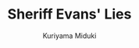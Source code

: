 --- 
slug: "sheriff-evans-lies"
title: "Sheriff Evans' Lies"
publishdate: "2019-01-08"
src: "https://365manga.net/manga/sheriff-evans-lies"
author: "Kuriyama Miduki"
image: "https://data.365manga.net/images/thumbnails/32534-sheriff-evans-lies.jpg"
tags: ["Action","Adult","Adventure","Comedy","Cooking","Doujinshi","Drama","Ecchi","Fantasy","Gender bender","Harem","Historical","Horror","Josei","Martial arts","Mature","Mecha","Medical","Mystery","One shot","Psychological","Reverse harem","Romance","School life","Sci fi","Seinen","Shoujo","Shoujo ai","Shounen","Shounen ai","Slice of life","Smut","Sports","Supernatural","Tragedy","Yaoi","Yuri"]
chapters: ["Chapter 68: The Apprentice Deputy Wants To Seduce Girls ","Chapter 67 ","Chapter 66 ","Chapter 65 ","Chapter 64 ","Chapter 63 ","Chapter 62 ","Chapter 61 ","Chapter 60 ","Chapter 59 ","Chapter 58 ","Chapter 57 ","Chapter 56 ","Chapter 55: Bounty Hunter Panic (6) ","Chapter 54: Bounty Hunter Panic (5) ","Chapter 53: Bounty Hunter Panic (4) ","Chapter 52 ","Chapter 51 ","Chapter 50 ","Chapter 49 ","Chapter 48 ","Chapter 47 ","Chapter 46 ","Chapter 45 ","Chapter 44 ","Chapter 43 ","Chapter 42 ","Chapter 41 ","Chapter 40 ","Chapter 39 ","Chapter 38 ","Chapter 37 ","Chapter 36 ","Chapter 35 ","Chapter 34 ","Chapter 33 ","Chapter 32 ","Chapter 31 ","Chapter 30 ","Chapter 29 ","Chapter 28 ","Chapter 27 ","Chapter 26 ","Chapter 25 ","Chapter 24 ","Chapter 23 ","Chapter 22 ","Chapter 21 ","Chapter 20 ","Chapter 19 ","Chapter 18 ","Chapter 17 ","Chapter 16 ","Chapter 15 ","Chapter 14 ","Chapter 13 ","Chapter 12 ","Chapter 11 ","Chapter 10 ","Chapter 9 ","Chapter 8 ","Chapter 7 ","Chapter 6 ","Chapter 5 ","Chapter 4 ","Chapter 3 ","Chapter 2 ","Vol.1 Chapter 1: A Sheriff Doesn't Look Back. ","Oneshot"]
chapterlinks: ["https://365manga.net/sheriff-evans-lies/chapter-68.html","https://365manga.net/sheriff-evans-lies/chapter-67.html","https://365manga.net/sheriff-evans-lies/chapter-66.html","https://365manga.net/sheriff-evans-lies/chapter-65.html","https://365manga.net/sheriff-evans-lies/chapter-64.html","https://365manga.net/sheriff-evans-lies/chapter-63.html","https://365manga.net/sheriff-evans-lies/chapter-62.html","https://365manga.net/sheriff-evans-lies/chapter-61.html","https://365manga.net/sheriff-evans-lies/chapter-60.html","https://365manga.net/sheriff-evans-lies/chapter-59.html","https://365manga.net/sheriff-evans-lies/chapter-58.html","https://365manga.net/sheriff-evans-lies/chapter-57.html","https://365manga.net/sheriff-evans-lies/chapter-56.html","https://365manga.net/sheriff-evans-lies/chapter-55.html","https://365manga.net/sheriff-evans-lies/chapter-54.html","https://365manga.net/sheriff-evans-lies/chapter-53.html","https://365manga.net/sheriff-evans-lies/chapter-52.html","https://365manga.net/sheriff-evans-lies/chapter-51.html","https://365manga.net/sheriff-evans-lies/chapter-50.html","https://365manga.net/sheriff-evans-lies/chapter-49.html","https://365manga.net/sheriff-evans-lies/chapter-48.html","https://365manga.net/sheriff-evans-lies/chapter-47.html","https://365manga.net/sheriff-evans-lies/chapter-46.html","https://365manga.net/sheriff-evans-lies/chapter-45.html","https://365manga.net/sheriff-evans-lies/chapter-44.html","https://365manga.net/sheriff-evans-lies/chapter-43.html","https://365manga.net/sheriff-evans-lies/chapter-42.html","https://365manga.net/sheriff-evans-lies/chapter-41.html","https://365manga.net/sheriff-evans-lies/chapter-40.html","https://365manga.net/sheriff-evans-lies/chapter-39.html","https://365manga.net/sheriff-evans-lies/chapter-38.html","https://365manga.net/sheriff-evans-lies/chapter-37.html","https://365manga.net/sheriff-evans-lies/chapter-36.html","https://365manga.net/sheriff-evans-lies/chapter-35.html","https://365manga.net/sheriff-evans-lies/chapter-34.html","https://365manga.net/sheriff-evans-lies/chapter-33.html","https://365manga.net/sheriff-evans-lies/chapter-32.html","https://365manga.net/sheriff-evans-lies/chapter-31.html","https://365manga.net/sheriff-evans-lies/chapter-30.html","https://365manga.net/sheriff-evans-lies/chapter-29.html","https://365manga.net/sheriff-evans-lies/chapter-28.html","https://365manga.net/sheriff-evans-lies/chapter-27.html","https://365manga.net/sheriff-evans-lies/chapter-26.html","https://365manga.net/sheriff-evans-lies/chapter-25.html","https://365manga.net/sheriff-evans-lies/chapter-24.html","https://365manga.net/sheriff-evans-lies/chapter-23.html","https://365manga.net/sheriff-evans-lies/chapter-22.html","https://365manga.net/sheriff-evans-lies/chapter-21.html","https://365manga.net/sheriff-evans-lies/chapter-20.html","https://365manga.net/sheriff-evans-lies/chapter-19.html","https://365manga.net/sheriff-evans-lies/chapter-18.html","https://365manga.net/sheriff-evans-lies/chapter-17.html","https://365manga.net/sheriff-evans-lies/chapter-16.html","https://365manga.net/sheriff-evans-lies/chapter-15.html","https://365manga.net/sheriff-evans-lies/chapter-14.html","https://365manga.net/sheriff-evans-lies/chapter-13.html","https://365manga.net/sheriff-evans-lies/chapter-12.html","https://365manga.net/sheriff-evans-lies/chapter-11.html","https://365manga.net/sheriff-evans-lies/chapter-10.html","https://365manga.net/sheriff-evans-lies/chapter-9.html","https://365manga.net/sheriff-evans-lies/chapter-8.html","https://365manga.net/sheriff-evans-lies/chapter-7.html","https://365manga.net/sheriff-evans-lies/chapter-6.html","https://365manga.net/sheriff-evans-lies/chapter-5.html","https://365manga.net/sheriff-evans-lies/chapter-4.html","https://365manga.net/sheriff-evans-lies/chapter-3.html","https://365manga.net/sheriff-evans-lies/chapter-2.html","https://365manga.net/sheriff-evans-lies/chapter-1.html","https://365manga.net/sheriff-evans-lies/chapter-0.html"]
description: "Sheriff Evans' Lies summary is updating. Come visit Mangakakalot.com sometime to read the latest chapter of Sheriff Evans' Lies. If you have any question about this manga, Please don't hesitate to contact us or translate team. Hope you enjoy it."
---